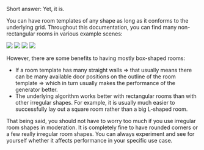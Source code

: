 [//]: # "Is it possible to have non-rectangular rooms?"

Short answer: Yet, it is.

You can have room templates of any shape as long as it conforms to the underlying grid. Throughout this documentation, you can find many non-rectangular rooms in various example scenes:

<Gallery cols={2} fixedHeight>
    <Image src="2d/examples/gungeon/room_templates/normal5.png" />
    <Image src="2d/examples/gungeon/room_templates/shop.png" />
    <Image src="2d/examples/platformer1/room2.png" />
    <Image src="2d/examples/dead_cells/underground/teleport2.png" caption="Teleport" />
</Gallery>


However, there are some benefits to having mostly box-shaped rooms:

- If a room template has many straight walls => that usually means there can be many available door positions on the outline of the room template => which in turn usually makes the performance of the generator better.
- The underlying algorithm works better with rectangular rooms than with other irregular shapes. For example, it is usually much easier to successfully lay out a square room rather than a big L-shaped room.

That being said, you should not have to worry too much if you use irregular room shapes in moderation. It is completely fine to have rounded corners or a few really irregular room shapes. You can always experiment and see for yourself whether it affects performance in your specific use case.